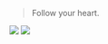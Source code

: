  > Follow your heart.

![](https://github.com/litvinenkoceo/litvinenkoceo/blob/main/jsonnet.png)
![](https://github.com/litvinenkoceo/litvinenkoceo/blob/main/md.png)
![]()
![]()
![]()
